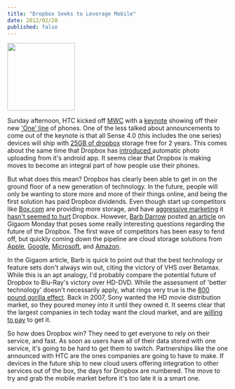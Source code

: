 ```yaml
--- 
title: "Dropbox Seeks to Leverage Mobile"
date: 2012/02/28
published: false
---
```


<a href="http://www.binarysmokesignals.com/wp-content/uploads/2012/02/dropbox_logo.png"><img class="alignright  wp-image-65" title="dropbox logo" src="http://www.binarysmokesignals.com/wp-content/uploads/2012/02/dropbox_logo.png" alt="" width="154" height="154" /></a>

Sunday afternoon, HTC kicked off <a href="http://www.binarysmokesignals.com/?p=29">MWC</a> with a <a href="http://www.bgr.com/2012/02/26/live-from-htcs-mwc-2012-press-conference/">keynote</a> showing off their new <a href="http://www.htc.com/us/products/htconex-att">'One' line</a> of phones. One of the less talked about announcements to come out of the keynote is that all Sense 4.0 (this includes the one series) devices will ship with <a href="http://www.androidcentral.com/htc-and-dropbox-team-offer-25gb-storage-all-sense-40-devices">25GB of dropbox</a> storage free for 2 years. This comes about the same time that Dropbox has <a href="http://www.pcmag.com/article2/0,2817,2400722,00.asp">introduced </a>automatic photo uploading from it's android app. It seems clear that Dropbox is making moves to become an integral part of how people use their phones.

 

But what does this mean? Dropbox has clearly been able to get in on the ground floor of a new generation of technology. In the future, people will only be wanting to store more and more of their things online, and being the first solution has paid Dropbox dividends. Even though start up competitors like <a href="http://box.com/">Box.com</a> are providing more storage, and have <a href="http://blog.box.com/2012/02/android-users-get-50gb-free-get-your-box50gb-and-enter-the-box-mobile-giveaway/">aggressive marketing</a> it <a href="http://articles.businessinsider.com/2011-08-24/tech/29979807_1_cloud-storage-dropbox-backup-service">hasn't seemed to hurt</a> Dropbox. However, <a href="http://gigaom.com/author/gigabarb/">Barb Darrow</a> posted <a href="http://gigaom.com/cloud/dropbox-disruptor-or-flash-in-the-pan/#react-tabs">an article</a> on Gigaom Monday that poses some really interesting questions regarding the future of the Dropbox. The first wave of competitors has been easy to fend off, but quickly coming down the pipeline are cloud storage solutions from <a href="http://www.apple.com/icloud/">Apple</a>, <a href="https://developers.google.com/storage/">Google</a>, <a href="http://explore.live.com/skydrive">Microsoft</a>, and <a href="https://www.amazon.com/clouddrive/learnmore">Amazon</a>.

 

In the Gigaom article, Barb is quick to point out that the best technology or feature sets don't always win out, citing the victory of VHS over Betamax. While this is an apt analogy, I'd probably compare the potential future of Dropbox to Blu-Ray's victory over HD-DVD. While the assessment of 'better technology' doesn't necessarily apply, what rings very true is the <a href="http://en.wikipedia.org/wiki/800_lb_gorilla">800 pound gorilla effect</a>. Back in 2007, Sony wanted the HD movie distribution market, so they poured money into it until they owned it. It seems clear that the largest companies in tech today want the cloud market, and are <a href="http://www.slashgear.com/apple-icloud-harmony-ad-launches-27215735/">willing to pay</a> to get it.

 

So how does Dropbox win? They need to get everyone to rely on their service, and fast. As soon as users have all of their data stored with one service, it's going to be hard to get them to switch. Partnerships like the one announced with HTC are the ones companies are going to have to make. If devices in the future ship to new cloud users offering integration to other services out of the box, the days for Dropbox are numbered. The move to try and grab the mobile market before it's too late it is a smart one.